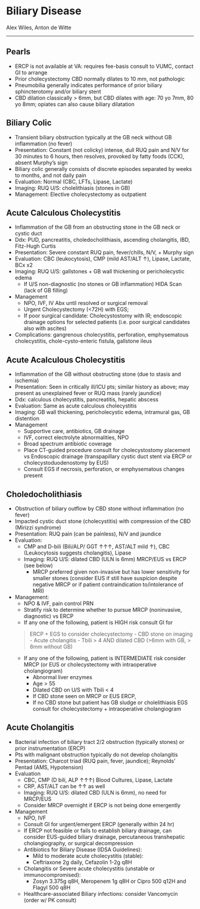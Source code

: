 # Biliary Disease

Alex Wiles, Anton de Witte

---

## Pearls

- ERCP is not available at VA: requires fee-basis consult to VUMC,
    contact GI to arrange
- Prior cholecystectomy CBD normally dilates to 10 mm, not pathologic
- Pneumobilia generally indicates performance of prior biliary
    sphincterotomy and/or biliary stent
- CBD dilation classically \> 6mm, but CBD dilates with age: 70 yo
    7mm, 80 yo 8mm; opiates can also cause biliary dilatation

## Biliary Colic

- Transient biliary obstruction typically at the GB neck without GB
    inflammation (no fever)
- Presentation: Constant (not colicky) intense, dull RUQ pain and N/V
    for 30 minutes to 6 hours, then resolves, provoked by fatty foods
    (CCK), absent Murphy’s sign
- Biliary colic generally consists of discrete episodes separated by
    weeks to months, and not daily pain
- Evaluation: Normal (CBC, LFTs, Lipase, Lactate)
- Imaging: RUQ U/S: cholelithiasis (stones in GB)
- Management: Elective cholecystectomy as outpatient

## Acute Calculous Cholecystitis

- Inflammation of the GB from an obstructing stone in the GB neck or
    cystic duct
- Ddx: PUD, pancreatitis, choledocholithiasis, ascending cholangitis,
    IBD, Fitz-Hugh Curtis
- Presentation: Severe constant RUQ pain, fever/chills, N/V, + Murphy
    sign
- Evaluation: CBC (leukocytosis), CMP (mild AST/ALT ↑), Lipase,
    Lactate, BCx x2
- Imaging: RUQ U/S: gallstones + GB wall thickening or pericholecystic
    edema
    - If U/S non-diagnostic (no stones or GB inflammation) HIDA Scan (lack
    of GB filling)
- Management
    - NPO, IVF, IV Abx until resolved or surgical removal
    - Urgent Cholecystectomy (<72H) with EGS;
    - If poor surgical candidate: Cholecystostomy with IR; endoscopic
    drainage options for selected patients (i.e. poor surgical
    candidates also with ascites)
- Complications: gangrenous cholecystitis, perforation, emphysematous
    cholecystitis, chole-cysto-enteric fistula, gallstone ileus

## Acute Acalculous Cholecystitis

- Inflammation of the GB without obstructing stone (due to stasis and
    ischemia)
- Presentation: Seen in critically ill/ICU pts; similar history as
    above; may present as unexplained fever or RUQ mass (rarely
    jaundice)
- Ddx: calculous cholecystitis, pancreatitis, hepatic abscess
- Evaluation: Same as acute calculous cholecystitis
- Imaging: GB wall thickening, pericholecystic edema, intramural gas,
    GB distention
- Management
    - Supportive care, antibiotics, GB drainage
    - IVF, correct electrolyte abnormalities, NPO
    - Broad spectrum antibiotic coverage
    - Place CT-guided procedure consult for cholecystostomy placement vs
    Endoscopic drainage (transpapillary cystic duct stent via ERCP or
    cholecystoduodenostomy by EUS)
    - Consult EGS if necrosis, perforation, or emphysematous changes
    present
    
## Choledocholithiasis

- Obstruction of biliary outflow by CBD stone without inflammation (no
    fever)
- Impacted cystic duct stone (cholecystitis) with compression of the
    CBD (Mirizzi syndrome)
- Presentation: RUQ pain (can be painless), N/V and jaundice
- Evaluation:
    - CMP and D-bili (Bili/ALP/ GGT ↑↑↑, AST/ALT mild ↑), CBC
    (Leukocytosis suggests cholangitis), Lipase
    - Imaging: RUQ U/S: dilated CBD (ULN is 6mm) MRCP/EUS vs ERCP (see
    below)
        - MRCP preferred given non-invasive but has lower sensitivity for
        smaller stones (consider EUS if still have suspicion despite
        negative MRCP or if patient contraindication to/intolerance of MRI)
- Management:
    - NPO & IVF, pain control PRN
    - Stratify risk to determine whether to pursue MRCP (noninvasive,
    diagnostic) vs ERCP
    - If any one of the following, patient is HIGH risk consult GI for
    > ERCP + EGS to consider cholecystectomy
        - CBD stone on imaging
        - Acute cholangitis
        - Tbili > 4 AND dilated CBD (>6mm with GB, > 8mm without GB)
    - If any one of the following, patient is INTERMEDIATE risk consider
        MRCP (or EUS or cholecystectomy with intraoperative cholangiogram)
        - Abnormal liver enzymes
        - Age > 55
        - Dilated CBD on U/S with Tbili < 4
        - If CBD stone seen on MRCP or EUS ERCP,
        - If no CBD stone but patient has GB sludge or cholelithiasis EGS
            consult for cholecystectomy + intraoperative cholangiogram

## Acute Cholangitis

- Bacterial infection of biliary tract 2/2 obstruction (typically
    stones) or prior instrumentation (ERCP)
- Pts with malignant obstruction typically do not develop cholangitis
- Presentation: Charcot triad (RUQ pain, fever, jaundice); Reynolds’
    Pentad (AMS, Hypotension)
- Evaluation
    - CBC, CMP (D bili, ALP ↑↑↑) Blood Cultures, Lipase,
    Lactate
    - CRP, AST/ALT can be ↑↑ as well
    - Imaging: RUQ U/S: dilated CBD (ULN is 6mm), no need for MRCP/EUS
    - Consider MRCP overnight if ERCP is not being done emergently
- Management
    - NPO, IVF
    - Consult GI for urgent/emergent ERCP (generally within 24 hr)
    - If ERCP not feasible or fails to establish biliary drainage, can
    consider EUS-guided biliary drainage, percutaneous transhepatic
    cholangiography, or surgical decompression
    - Antibiotics for Biliary Disease (IDSA Guidelines):
        - Mild to moderate acute cholecystitis (stable):
        - Ceftriaxone 2g daily, Cefazolin 1-2g q8H
    - Cholangitis or Severe acute cholecystitis (unstable or
    immunocompromised):
        - Zosyn 3.375g q8H, Meropenem 1g q8H or Cipro 500 q12H and Flagyl
        500 q8H
    - Healthcare-associated Biliary infections: consider Vancomycin
        (order w/ PK consult)
